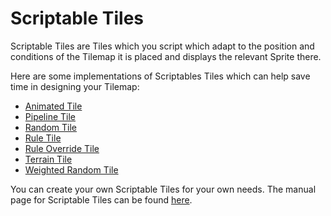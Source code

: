 # Scriptable Tiles



Scriptable Tiles are Tiles which you script which adapt to the position and conditions of the Tilemap it is placed and displays the relevant Sprite there.



Here are some implementations of Scriptables Tiles which can help save time in designing your Tilemap:


- [Animated Tile](AnimatedTile.md)
- [Pipeline Tile](PipelineTile.md)
- [Random Tile](RandomTile.md)
- [Rule Tile](RuleTile.md)
- [Rule Override Tile](RuleOverrideTile.md)
- [Terrain Tile](TerrainTile.md)
- [Weighted Random Tile](WeightedRandomTile.md)



You can create your own Scriptable Tiles for your own needs. The manual page for Scriptable Tiles can be found [here](https://docs.unity3d.com/Manual/Tilemap-ScriptableTiles.html).